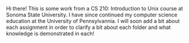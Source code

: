 Hi there! This is some work from a CS 210: Introduction to Unix course at Sonoma State University. I have since continued my computer science education at the University of Pennsylvannia. I will soon add a bit about each assignment in order to clarify a bit about each folder and what knowledge is demonstrated in each!

